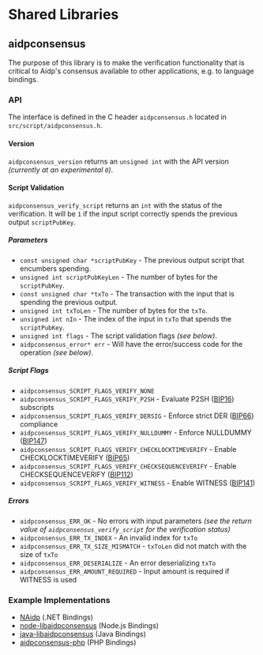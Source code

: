 Shared Libraries
================

## aidpconsensus

The purpose of this library is to make the verification functionality that is critical to Aidp's consensus available to other applications, e.g. to language bindings.

### API

The interface is defined in the C header `aidpconsensus.h` located in  `src/script/aidpconsensus.h`.

#### Version

`aidpconsensus_version` returns an `unsigned int` with the API version *(currently at an experimental `0`)*.

#### Script Validation

`aidpconsensus_verify_script` returns an `int` with the status of the verification. It will be `1` if the input script correctly spends the previous output `scriptPubKey`.

##### Parameters
- `const unsigned char *scriptPubKey` - The previous output script that encumbers spending.
- `unsigned int scriptPubKeyLen` - The number of bytes for the `scriptPubKey`.
- `const unsigned char *txTo` - The transaction with the input that is spending the previous output.
- `unsigned int txToLen` - The number of bytes for the `txTo`.
- `unsigned int nIn` - The index of the input in `txTo` that spends the `scriptPubKey`.
- `unsigned int flags` - The script validation flags *(see below)*.
- `aidpconsensus_error* err` - Will have the error/success code for the operation *(see below)*.

##### Script Flags
- `aidpconsensus_SCRIPT_FLAGS_VERIFY_NONE`
- `aidpconsensus_SCRIPT_FLAGS_VERIFY_P2SH` - Evaluate P2SH ([BIP16](https://github.com/bitcoin/bips/blob/master/bip-0016.mediawiki)) subscripts
- `aidpconsensus_SCRIPT_FLAGS_VERIFY_DERSIG` - Enforce strict DER ([BIP66](https://github.com/bitcoin/bips/blob/master/bip-0066.mediawiki)) compliance
- `aidpconsensus_SCRIPT_FLAGS_VERIFY_NULLDUMMY` - Enforce NULLDUMMY ([BIP147](https://github.com/bitcoin/bips/blob/master/bip-0147.mediawiki))
- `aidpconsensus_SCRIPT_FLAGS_VERIFY_CHECKLOCKTIMEVERIFY` - Enable CHECKLOCKTIMEVERIFY ([BIP65](https://github.com/bitcoin/bips/blob/master/bip-0065.mediawiki))
- `aidpconsensus_SCRIPT_FLAGS_VERIFY_CHECKSEQUENCEVERIFY` - Enable CHECKSEQUENCEVERIFY ([BIP112](https://github.com/bitcoin/bips/blob/master/bip-0112.mediawiki))
- `aidpconsensus_SCRIPT_FLAGS_VERIFY_WITNESS` - Enable WITNESS ([BIP141](https://github.com/bitcoin/bips/blob/master/bip-0141.mediawiki))

##### Errors
- `aidpconsensus_ERR_OK` - No errors with input parameters *(see the return value of `aidpconsensus_verify_script` for the verification status)*
- `aidpconsensus_ERR_TX_INDEX` - An invalid index for `txTo`
- `aidpconsensus_ERR_TX_SIZE_MISMATCH` - `txToLen` did not match with the size of `txTo`
- `aidpconsensus_ERR_DESERIALIZE` - An error deserializing `txTo`
- `aidpconsensus_ERR_AMOUNT_REQUIRED` - Input amount is required if WITNESS is used

### Example Implementations
- [NAidp](https://github.com/NicolasDorier/NAidp/blob/master/NAidp/Script.cs#L814) (.NET Bindings)
- [node-libaidpconsensus](https://github.com/bitpay/node-libaidpconsensus) (Node.js Bindings)
- [java-libaidpconsensus](https://github.com/dexX7/java-libaidpconsensus) (Java Bindings)
- [aidpconsensus-php](https://github.com/Bit-Wasp/aidpconsensus-php) (PHP Bindings)
